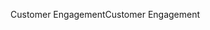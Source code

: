 <span data-ttu-id="208cc-101">Customer Engagement</span><span class="sxs-lookup"><span data-stu-id="208cc-101">Customer Engagement</span></span>